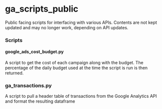 # ga_scripts_public
Public facing scripts for interfacing with various APIs. Contents are not kept updated and may no longer work, depending on API updates.

### Scripts
#### google_ads_cost_budget.py
A script to get the cost of each campaign along with the budget. The percentage of the daily budget used at the time the script is run is then returned.

### ga_transactions.py
A script to pull a header table of transactions from the Google Analytics API and format the resulting dataframe
